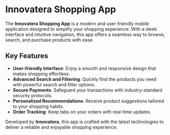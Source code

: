 # Innovatera Shopping App

The **Innovatera Shopping App** is a modern and user-friendly mobile application designed to simplify your shopping experience. With a sleek interface and intuitive navigation, this app offers a seamless way to browse, search, and purchase products with ease.

## Key Features
- **User-friendly Interface**: Enjoy a smooth and responsive design that makes shopping effortless.
- **Advanced Search and Filtering**: Quickly find the products you need with powerful search and filter options.
- **Secure Payments**: Safeguard your transactions with industry-standard security protocols.
- **Personalized Recommendations**: Receive product suggestions tailored to your shopping habits.
- **Order Tracking**: Keep tabs on your orders with real-time updates.

Developed by **Innovatera**, this app is crafted with the latest technologies to deliver a reliable and enjoyable shopping experience.
